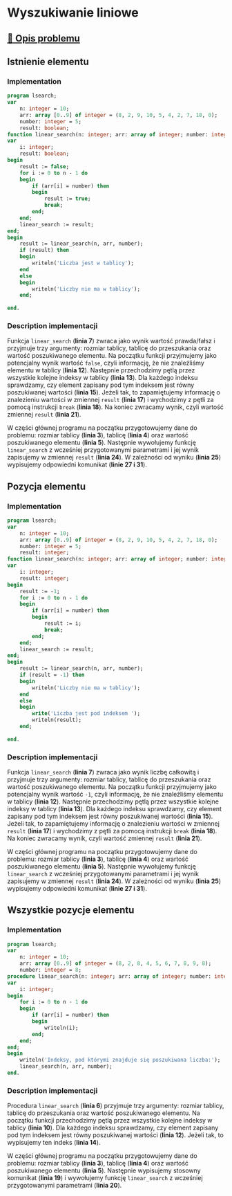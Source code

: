 # Wyszukiwanie liniowe

## [:link: Opis problemu](../../../../algorithms/searching/linear-search.md)

## Istnienie elementu

### Implementation

```pascal linenums="1"
program lsearch;
var
	n: integer = 10;
	arr: array [0..9] of integer = (8, 2, 9, 10, 5, 4, 2, 7, 18, 0);
	number: integer = 5;
	result: boolean;
function linear_search(n: integer; arr: array of integer; number: integer): boolean;
var
	i: integer;
	result: boolean;
begin
	result := false;
	for i := 0 to n - 1 do
	begin
		if (arr[i] = number) then
		begin
			result := true;
			break;
		end;
	end;
	linear_search := result;
end;
begin
	result := linear_search(n, arr, number);
	if (result) then
	begin
		writeln('Liczba jest w tablicy');
	end
	else
	begin
		writeln('Liczby nie ma w tablicy');
	end;
	
end.
```

### Description implementacji

Funkcja `linear_search` (**linia 7**) zwraca jako wynik wartość prawda/fałsz i przyjmuje trzy argumenty: rozmiar tablicy, tablicę do przeszukania oraz wartość poszukiwanego elementu. Na początku funkcji przyjmujemy jako potencjalny wynik wartość `false`, czyli informację, że nie znaleźliśmy elementu w tablicy (**linia 12**). Następnie przechodzimy pętlą przez wszystkie kolejne indeksy w tablicy (**linia 13**). Dla każdego indeksu sprawdzamy, czy element zapisany pod tym indeksem jest równy poszukiwanej wartości (**linia 15**). Jeżeli tak, to zapamiętujemy informację o znalezieniu wartości w zmiennej `result` (**linia 17**) i wychodzimy z pętli za pomocą instrukcji `break` (**linia 18**). Na koniec zwracamy wynik, czyli wartość zmiennej `result` (**linia 21**).

W części głównej programu na początku przygotowujemy dane do problemu: rozmiar tablicy (**linia 3**), tablicę (**linia 4**) oraz wartość poszukiwanego elementu (**linia 5**). Następnie wywołujemy funkcję `linear_search` z wcześniej przygotowanymi parametrami i jej wynik zapisujemy w zmiennej `result` (**linia 24**). W zależności od wyniku (**linia 25**) wypisujemy odpowiedni komunikat (**linie 27 i 31**).

## Pozycja elementu

### Implementation

```pascal linenums="1"
program lsearch;
var
	n: integer = 10;
	arr: array [0..9] of integer = (8, 2, 9, 10, 5, 4, 2, 7, 18, 0);
	number: integer = 5;
	result: integer;
function linear_search(n: integer; arr: array of integer; number: integer): integer;
var
	i: integer;
	result: integer;
begin
	result := -1;
	for i := 0 to n - 1 do
	begin
		if (arr[i] = number) then
		begin
			result := i;
			break;
		end;
	end;
	linear_search := result;
end;
begin
	result := linear_search(n, arr, number);
	if (result = -1) then
	begin
		writeln('Liczby nie ma w tablicy');
	end
	else
	begin
		write('Liczba jest pod indeksem ');
		writeln(result);
	end;
	
end.
```

### Description implementacji

Funkcja `linear_search` (**linia 7**) zwraca jako wynik liczbę całkowitą i przyjmuje trzy argumenty: rozmiar tablicy, tablicę do przeszukania oraz wartość poszukiwanego elementu. Na początku funkcji przyjmujemy jako potencjalny wynik wartość `-1`, czyli informację, że nie znaleźliśmy elementu w tablicy (**linia 12**). Następnie przechodzimy pętlą przez wszystkie kolejne indeksy w tablicy (**linia 13**). Dla każdego indeksu sprawdzamy, czy element zapisany pod tym indeksem jest równy poszukiwanej wartości (**linia 15**). Jeżeli tak, to zapamiętujemy informację o znalezieniu wartości w zmiennej `result` (**linia 17**) i wychodzimy z pętli za pomocą instrukcji `break` (**linia 18**). Na koniec zwracamy wynik, czyli wartość zmiennej `result` (**linia 21**).

W części głównej programu na początku przygotowujemy dane do problemu: rozmiar tablicy (**linia 3**), tablicę (**linia 4**) oraz wartość poszukiwanego elementu (**linia 5**). Następnie wywołujemy funkcję `linear_search` z wcześniej przygotowanymi parametrami i jej wynik zapisujemy w zmiennej `result` (**linia 24**). W zależności od wyniku (**linia 25**) wypisujemy odpowiedni komunikat (**linie 27 i 31**).

## Wszystkie pozycje elementu

### Implementation

```pascal linenums="1"
program lsearch;
var
	n: integer = 10;
	arr: array [0..9] of integer = (8, 2, 8, 4, 5, 6, 7, 8, 9, 8);
	number: integer = 8;
procedure linear_search(n: integer; arr: array of integer; number: integer);
var
	i: integer;
begin
	for i := 0 to n - 1 do
	begin
		if (arr[i] = number) then
		begin
			writeln(i);
		end;
	end;
end;
begin
	writeln('Indeksy, pod którymi znajduje się poszukiwana liczba:');
	linear_search(n, arr, number);
end.
```

### Description implementacji

Procedura `linear_search` (**linia 6**) przyjmuje trzy argumenty: rozmiar tablicy, tablicę do przeszukania oraz wartość poszukiwanego elementu. Na początku funkcji przechodzimy pętlą przez wszystkie kolejne indeksy w tablicy (**linia 10**). Dla każdego indeksu sprawdzamy, czy element zapisany pod tym indeksem jest równy poszukiwanej wartości (**linia 12**). Jeżeli tak, to wypisujemy ten indeks (**linia 14**).

W części głównej programu na początku przygotowujemy dane do problemu: rozmiar tablicy (**linia 3**), tablicę (**linia 4**) oraz wartość poszukiwanego elementu (**linia 5**). Następnie wypisujemy stosowny komunikat (**linia 19**) i wywołujemy funkcję `linear_search` z wcześniej przygotowanymi parametrami (**linia 20**).